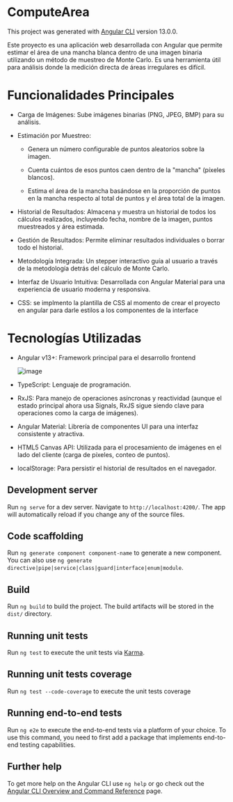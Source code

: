 # ComputeArea

This project was generated with [Angular CLI](https://github.com/angular/angular-cli) version 13.0.0.

Este proyecto es una aplicación web desarrollada con Angular que permite estimar el área de una mancha blanca dentro de una imagen binaria utilizando un método de muestreo de Monte Carlo. Es una herramienta útil para análisis donde la medición directa de áreas irregulares es difícil.

# Funcionalidades Principales
- Carga de Imágenes: Sube imágenes binarias (PNG, JPEG, BMP) para su análisis.
- Estimación por Muestreo:

  - Genera un número configurable de puntos aleatorios sobre la imagen.

  - Cuenta cuántos de esos puntos caen dentro de la "mancha" (píxeles blancos).

  - Estima el área de la mancha basándose en la proporción de puntos en la mancha respecto al total de puntos y el área total de la imagen.

- Historial de Resultados: Almacena y muestra un historial de todos los cálculos realizados, incluyendo fecha, nombre de la imagen, puntos muestreados y área estimada.

- Gestión de Resultados: Permite eliminar resultados individuales o borrar todo el historial.

- Metodología Integrada: Un stepper interactivo guía al usuario a través de la metodología detrás del cálculo de Monte Carlo.

- Interfaz de Usuario Intuitiva: Desarrollada con Angular Material para una experiencia de usuario moderna y responsiva.

- CSS: se implmento la plantilla de CSS al momento de crear el proyecto en angular para darle estilos a los componentes de la interface

# Tecnologías Utilizadas
- Angular v13+: Framework principal para el desarrollo frontend

  ![image](https://github.com/user-attachments/assets/183e86f5-7592-40ef-b850-e7304d4d6fe3)


- TypeScript: Lenguaje de programación.

- RxJS: Para manejo de operaciones asíncronas y reactividad (aunque el estado principal ahora usa Signals, RxJS sigue siendo clave para operaciones como la carga de imágenes).

- Angular Material: Librería de componentes UI para una interfaz consistente y atractiva.

- HTML5 Canvas API: Utilizada para el procesamiento de imágenes en el lado del cliente (carga de píxeles, conteo de puntos).

- localStorage: Para persistir el historial de resultados en el navegador.

## Development server

Run `ng serve` for a dev server. Navigate to `http://localhost:4200/`. The app will automatically reload if you change any of the source files.

## Code scaffolding

Run `ng generate component component-name` to generate a new component. You can also use `ng generate directive|pipe|service|class|guard|interface|enum|module`.

## Build

Run `ng build` to build the project. The build artifacts will be stored in the `dist/` directory.

## Running unit tests

Run `ng test` to execute the unit tests via [Karma](https://karma-runner.github.io).

## Running unit tests coverage

Run `ng test --code-coverage` to execute the unit tests coverage

## Running end-to-end tests

Run `ng e2e` to execute the end-to-end tests via a platform of your choice. To use this command, you need to first add a package that implements end-to-end testing capabilities.

## Further help

To get more help on the Angular CLI use `ng help` or go check out the [Angular CLI Overview and Command Reference](https://angular.io/cli) page.
